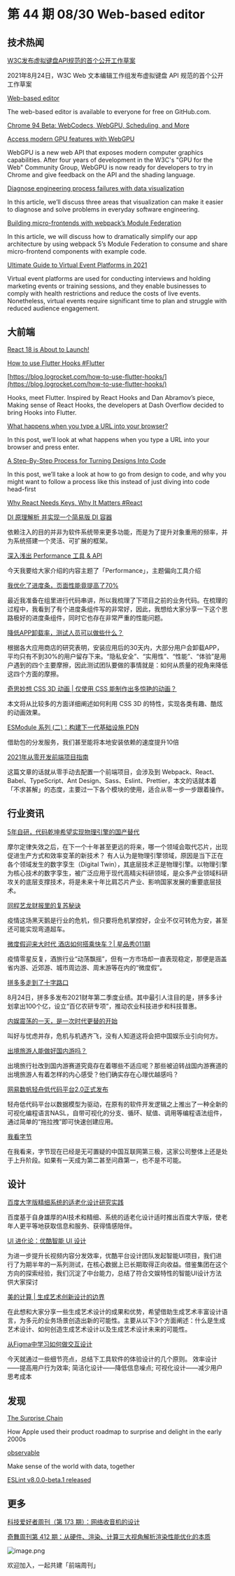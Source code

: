 # 第 44 期 08/30 Web-based editor
## 技术热闻
[W3C发布虚拟键盘API规范的首个公开工作草案](https://mp.weixin.qq.com/s/4vrYJ1ogJLDPyol8iTWX2w)

2021年8月24日，W3C Web 文本编辑工作组发布虚拟键盘 API 规范的首个公开工作草案

[Web-based editor](https://docs.github.com/en/codespaces/developing-in-codespaces/web-based-editor)

The web-based editor is available to everyone for free on GitHub.com.

[Chrome 94 Beta: WebCodecs, WebGPU, Scheduling, and More](https://blog.chromium.org/2021/08/chrome-94-beta-webcodecs-webgpu.html)


[Access modern GPU features with WebGPU](https://web.dev/gpu/)

WebGPU is a new web API that exposes modern computer graphics capabilities. After four years of development in the W3C's "GPU for the Web" Community Group, WebGPU is now ready for developers to try in Chrome and give feedback on the API and the shading language.

[Diagnose engineering process failures with data visualization](https://stackoverflow.blog/2021/08/25/see-where-your-engineering-process-go-wrong-with-data-visualization/)

In this article, we’ll discuss three areas that visualization can make it easier to diagnose and solve problems in everyday software engineering. 

[Building micro-frontends with webpack’s Module Federation](https://blog.logrocket.com/building-micro-frontends-webpacks-module-federation/)

In this article, we will discuss how to dramatically simplify our app architecture by using webpack 5’s Module Federation to consume and share micro-frontend components with example code.

[Ultimate Guide to Virtual Event Platforms in 2021](https://research.aimultiple.com/virtual-event-platform/)

Virtual event platforms are used for conducting interviews and holding marketing events or training sessions, and they enable businesses to comply with health restrictions and reduce the costs of live events. Nonetheless, virtual events require significant time to plan and struggle with reduced audience engagement.

## 大前端
[React 18 is About to Launch!](https://medium.com/bluebash/react-18-is-about-to-launch-f203cb4a9a23)


[How to use Flutter Hooks #Flutter](https://github.com/rrousselGit/flutter_hooks)


[https://blog.logrocket.com/how-to-use-flutter-hooks/](https://blog.logrocket.com/how-to-use-flutter-hooks/)

Hooks, meet Flutter. Inspired by React Hooks and Dan Abramov’s piece, Making sense of React Hooks, the developers at Dash Overflow decided to bring Hooks into Flutter.

[What happens when you type a URL into your browser?](https://aws.amazon.com/cn/blogs/mobile/what-happens-when-you-type-a-url-into-your-browser/)

In this post, we’ll look at what happens when you type a URL into your browser and press enter.

[A Step-By-Step Process for Turning Designs Into Code](https://css-tricks.com/a-step-by-step-process-for-turning-designs-into-code/)

In this post, we’ll take a look at how to go from design to code, and why you might want to follow a process like this instead of just diving into code head-first

[Why React Needs Keys, Why It Matters #React](https://mp.weixin.qq.com/s/JncbijvCOweoji1sIHI1SQ)


[DI 原理解析 并实现一个简易版 DI 容器](https://mp.weixin.qq.com/s/SK5xkQCRnxn1kJs9ewYFsw)

依赖注入的目的并非为软件系统带来更多功能，而是为了提升对象重用的频率，并为系统搭建一个灵活、可扩展的框架。

[深入浅出 Performance 工具 & API](https://mp.weixin.qq.com/s/_byd-Fds535UQnI8Osa6oQ)

今天我要给大家介绍的内容主题了「Performance」，主题偏向工具介绍

[我优化了进度条，页面性能竟提高了70%](https://mp.weixin.qq.com/s/wy3U__jYdcbO_A2LFImnuA)

最近我准备在组里进行代码串讲，所以我梳理了下项目之前的业务代码。在梳理的过程中，我看到了有个进度条组件写的非常好，因此，我想给大家分享一下这个思路极好的进度条组件，同时它也存在非常严重的性能问题。

[降低APP卸载率，测试人员可以做些什么？](https://mp.weixin.qq.com/s/ogiOlV-eXkDFlGEp-pLgMQ)

根据各大应用商店的研究表明，安装应用后的30天内，大部分用户会卸载APP，平均只有不到30%的用户留存下来。“隐私安全”、“实用性”、“性能”、“体验”是用户遇到的四个主要摩擦，因此测试团队要做的事情就是：如何从质量的视角来降低这四个方面的摩擦。

[奇思妙想 CSS 3D 动画 | 仅使用 CSS 能制作出多惊艳的动画？](https://mp.weixin.qq.com/s/U4RCL-DZEvhX51U4ww3UCQ)

本文将从比较多的方面详细阐述如何利用 CSS 3D 的特性，实现各类有趣、酷炫的动画效果。

[ESModule 系列 (二)：构建下一代基础设施 PDN](https://mp.weixin.qq.com/s/eJrudFf38eadZbqSMiyG-g)

借助包的分发服务，我们甚至能将本地安装依赖的速度提升10倍

[2021年从零开发前端项目指南](https://mp.weixin.qq.com/s/_xAT8D9O-O6Jz1cQ3sUhnA)

这篇文章的话就从零手动去配置一个前端项目，会涉及到 Webpack、React、Babel、TypeScript、Ant Design、Sass、Eslint、Prettier，本文的话就本着「不求甚解」的态度，主要过一下各个模块的使用，适合从零一步一步跟着操作。

## 行业资讯
[5年自研，代码乾坤希望实现物理引擎的国产替代](https://mp.weixin.qq.com/s/OedqWmLYFf2CoPgNYF4CUw)

摩尔定律失效之后，在下一个十年甚至更远的将来，哪一个领域会取代芯片，出现促进生产方式和效率变革的新技术？ 有人认为是物理引擎领域，原因是当下正在各个领域发生的数字孪生（Digital Twin），其底层技术正是物理引擎。以物理引擎为核心技术的数字孪生，被广泛应用于现代高精尖科研领域，是众多产业领域科研攻关的底层支撑技术，将是未来十年比肩芯片产业、影响国家发展的重要底层技术。 

[同程艺龙财报里的复苏秘诀](https://mp.weixin.qq.com/s/SOAAg3rIG87leHpDqPOLBA)

疫情这场黑天鹅是行业的危机，但只要将危机掌控好，企业不仅可转危为安，甚至还可能实现弯道超车。

[微度假迎来大时代 酒店如何搭乘快车？| 星品秀011期](https://mp.weixin.qq.com/s/jlJaDOscACz39R750RcfsQ)

疫情零星反复，酒旅行业“动荡飘摇”，但有一方市场却一直表现稳定，那便是涵盖省内游、近郊游、城市周边游、周末游等在内的“微度假”。

[拼多多走到了十字路口](https://mp.weixin.qq.com/s/6DseOT-TLnIAQi8kUc7wtA)

8月24日，拼多多发布2021财年第二季度业绩。其中最引人注目的是，拼多多计划拿出100个亿，设立“百亿农研专项”，推动农业科技进步和科技普惠。

[内娱震荡的一天，是一次时代更替的开始](https://mp.weixin.qq.com/s/T7j9xmXcQvkKliXrT6W4pg)

叫好与忧虑并存，危机与机遇齐飞，没有人知道这将会把中国娱乐业引向何方。

[出境旅游人能做好国内游吗？](https://mp.weixin.qq.com/s/UkCFp-SaKbh7N8WHkN3W7g)

出境旅行社改到国内游赛道究竟存在着哪些不适应呢？那些被迫转战国内游赛道的出境旅游人有着怎样的内心感受？他们确实存在心理优越感吗？

[网易数帆轻舟低代码平台2.0正式发布](https://www.toutiao.com/i7000632899296821791)

轻舟低代码平台以数据模型为驱动，在原有的软件开发逻辑之上推出了一种全新的可视化编程语言NASL，自带可视化的分支、循环、赋值、调用等编程语法组件，通过简单的“拖拉拽”即可快速创建应用。

[我看字节](https://mp.weixin.qq.com/s/Zb57GjGgQ64P54hZkAoQeg)

在我看来，字节现在已经是无可置疑的中国互联网第三极，这家公司整体上还是处于上升阶段。如果有一天成为第二甚至问鼎第一，也不是不可能。

## 设计
[百度大字版精细系统的适老化设计研究实践](https://mp.weixin.qq.com/s/2ll-U3Joy68CDRT3GfSBqw)

百度基于自身雄厚的AI技术和精细、系统的适老化设计适时推出百度大字版，使老年人更平等地获取信息和服务、获得情感陪伴。

[UI 进化论：优酷智能 UI 设计](https://mp.weixin.qq.com/s/bHk6HGWrOoZqHStPFOfATA)

为进一步提升长视频内容分发效率，优酷平台设计团队发起智能UI项目，我们进行了为期半年的一系列测试，在核心数据上已长期取得正向收益。借鉴集团在这个方向的探索经验，我们沉淀了中台能力，总结了符合文娱特性的智能UI设计方法供大家探讨

[美的计算 | 生成艺术创新设计的边界](https://mp.weixin.qq.com/s/qfUFzgYhJCmGqHVBN-5YeA)

在此想和大家分享一些生成艺术设计的成果和优势，希望借助生成艺术丰富设计语言，为多元的业务场景创造出新的可能性。主要从以下3个方面阐述：什么是生成艺术设计、如何创造生成艺术设计以及生成艺术设计未来的可能性。

[从Figma中学习如何做交互设计](https://mp.weixin.qq.com/s/UQT7L6NY744buepZsJJuew)

今天就通过一些细节亮点，总结下工具软件的体验设计的几个原则。
效率设计——提高用户行为效率; 简洁化设计——降低信息噪点; 可视化设计——减少用户思考成本

## 发现
[The Surprise Chain](https://daverupert.com/2021/08/the-surprise-chain/)

How Apple used their product roadmap to surprise and delight in the early 2000s

[observable](https://observablehq.com/)

Make sense of the world with data, together

[ESLint v8.0.0-beta.1 released](https://eslint.org/blog/2021/08/eslint-v8.0.0-beta.1-released)


## 更多
[科技爱好者周刊（第 173 期）：网络收音机的设计](http://www.ruanyifeng.com/blog/2021/08/weekly-issue-173.html)


[奇舞周刊第 412 期：从硬件、渲染、计算三大视角解析渲染性能优化的本质](https://mp.weixin.qq.com/s/tm8MxB8oC00JypU6t91Kvg)

![image.png](https://cdn.nlark.com/yuque/0/2020/png/85771/1605930034828-7fc81343-651f-4a15-8465-eebe5a23cf61.png#height=31&id=C5Hpa&margin=%5Bobject%20Object%5D&name=image.png&originHeight=90&originWidth=2186&originalType=binary&ratio=1&size=14325&status=done&style=none&width=746)


欢迎加入，一起共建「前端周刊」

